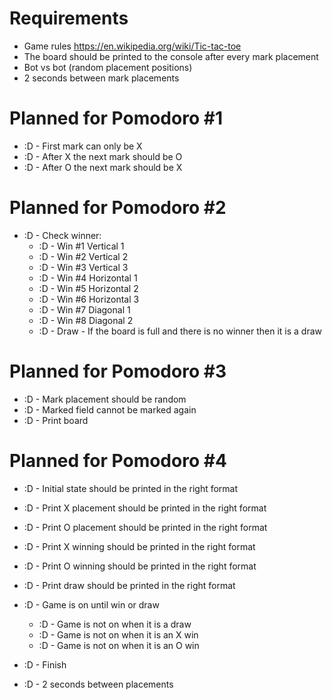 # Requirements
* Game rules https://en.wikipedia.org/wiki/Tic-tac-toe
* The board should be printed to the console after every mark placement
* Bot vs bot (random placement positions)
* 2 seconds between mark placements

# Planned for Pomodoro #1
* :D - First mark can only be X
* :D - After X the next mark should be O
* :D - After O the next mark should be X

# Planned for Pomodoro #2
* :D - Check winner:
    * :D - Win #1 Vertical 1
    * :D - Win #2 Vertical 2
    * :D - Win #3 Vertical 3
    * :D - Win #4 Horizontal 1
    * :D - Win #5 Horizontal 2
    * :D - Win #6 Horizontal 3
    * :D - Win #7 Diagonal 1
    * :D - Win #8 Diagonal 2
    * :D - Draw - If the board is full and there is no winner then it is a draw

# Planned for Pomodoro #3
* :D - Mark placement should be random
* :D - Marked field cannot be marked again
* :D - Print board

# Planned for Pomodoro #4
* :D - Initial state should be printed in the right format
* :D - Print X placement should be printed in the right format
* :D - Print O placement should be printed in the right format
* :D - Print X winning should be printed in the right format
* :D - Print O winning should be printed in the right format
* :D - Print draw should be printed in the right format
* :D - Game is on until win or draw
    * :D - Game is not on when it is a draw
    * :D - Game is not on when it is an X win
    * :D - Game is not on when it is an O win

* :D - Finish
* :D - 2 seconds between placements
